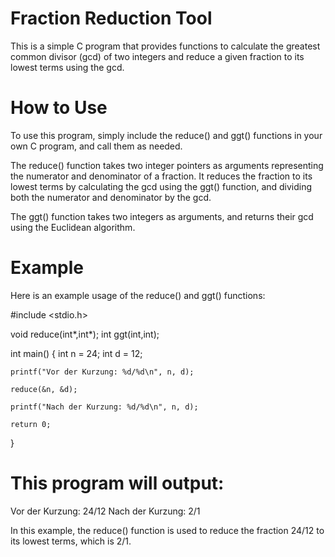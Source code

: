 # Fraction Reduction Tool
This is a simple C program that provides functions to calculate the greatest common divisor (gcd) of two integers and reduce a given fraction to its lowest terms using the gcd.

# How to Use
To use this program, simply include the reduce() and ggt() functions in your own C program, and call them as needed.

The reduce() function takes two integer pointers as arguments representing the numerator and denominator of a fraction. It reduces the fraction to its lowest terms by calculating the gcd using the ggt() function, and dividing both the numerator and denominator by the gcd.

The ggt() function takes two integers as arguments, and returns their gcd using the Euclidean algorithm.

# Example
Here is an example usage of the reduce() and ggt() functions:

#include <stdio.h>

void reduce(int*,int*);
int ggt(int,int);

int main() {
    int n = 24;
    int d = 12;

    printf("Vor der Kurzung: %d/%d\n", n, d);

    reduce(&n, &d);

    printf("Nach der Kurzung: %d/%d\n", n, d);

    return 0;
}

# This program will output:

Vor der Kurzung: 24/12
Nach der Kurzung: 2/1

In this example, the reduce() function is used to reduce the fraction 24/12 to its lowest terms, which is 2/1.
